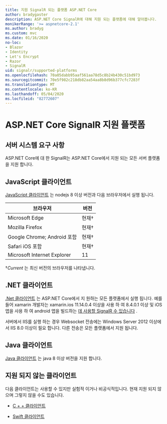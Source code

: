 ```yaml
---
title: 지원 SignalR 되는 플랫폼 ASP.NET Core
author: bradygaster
description: ASP.NET Core SignalR에 대해 지원 되는 플랫폼에 대해 알아봅니다.
monikerRange: '>= aspnetcore-2.1'
ms.author: bradyg
ms.custom: mvc
ms.date: 01/16/2020
no-loc:
- Blazor
- Identity
- Let's Encrypt
- Razor
- SignalR
uid: signalr/supported-platforms
ms.openlocfilehash: 70a05dabb95aaf561aa78d5c8b24b430c51bd973
ms.sourcegitcommit: 70e5f982c218db82aa54aa8b8d96b377cfc7283f
ms.translationtype: MT
ms.contentlocale: ko-KR
ms.lasthandoff: 05/04/2020
ms.locfileid: "82772607"
---
```

# <a name="aspnet-core-signalr-supported-platforms"></a>ASP.NET Core SignalR 지원 플랫폼

## <a name="server-system-requirements"></a>서버 시스템 요구 사항

ASP.NET Core에 대 한 SignalR는 ASP.NET Core에서 지원 되는 모든 서버 플랫폼을 지원 합니다.

## <a name="javascript-client"></a>JavaScript 클라이언트

[JavaScript 클라이언트](xref:signalr/javascript-client) 는 nodejs 8 이상 버전과 다음 브라우저에서 실행 됩니다.

| 브라우저                         | 버전         |
| ------------------------------- | --------------- |
| Microsoft Edge                  | 현재&dagger; |
| Mozilla Firefox                 | 현재&dagger; |
| Google Chrome; Android 포함 | 현재&dagger; |
| Safari iOS 포함            | 현재&dagger; |
| Microsoft Internet Explorer     | 11              |

&dagger;*Current* 는 최신 버전의 브라우저를 나타냅니다.

## <a name="net-client"></a>.NET 클라이언트

[.Net 클라이언트](xref:signalr/dotnet-client) 는 ASP.NET Core에서 지 원하는 모든 플랫폼에서 실행 됩니다. 예를 들어 xamarin 개발자는 xamarin.ios 11.14.0.4 이상을 사용 하 여 8.4.0.1 이상 및 iOS 앱을 사용 하 여 android 앱을 빌드하는 [데 사용할 SignalR 수 있습니다](https://github.com/aspnet/Announcements/issues/305) .

서버에서 IIS를 실행 하는 경우 Websocket 전송에는 Windows Server 2012 이상에서 IIS 8.0 이상이 필요 합니다. 다른 전송은 모든 플랫폼에서 지원 됩니다.

## <a name="java-client"></a>Java 클라이언트

[Java 클라이언트](xref:signalr/java-client) 는 java 8 이상 버전을 지원 합니다.

## <a name="unsupported-clients"></a>지원 되지 않는 클라이언트

다음 클라이언트는 사용할 수 있지만 실험적 이거나 비공식적입니다. 현재 지원 되지 않으며 그렇지 않을 수도 있습니다.

* [C + + 클라이언트](https://github.com/aspnet/SignalR-Client-Cpp)

* [Swift 클라이언트](https://github.com/moozzyk/SignalR-Client-Swift)

